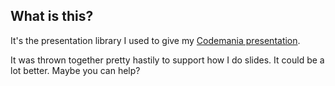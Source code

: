 ## What is this?

It's the presentation library I used to give my [Codemania presentation](http://zenp.azurewebsites.net/).

It was thrown together pretty hastily to support how I do slides. It could be a lot better. Maybe you can help? 
